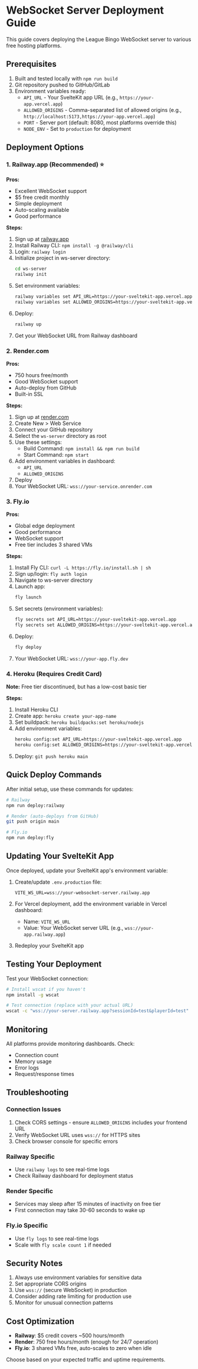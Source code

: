 # WebSocket Server Deployment Guide

This guide covers deploying the League Bingo WebSocket server to various free hosting platforms.

## Prerequisites

1. Built and tested locally with `npm run build`
2. Git repository pushed to GitHub/GitLab
3. Environment variables ready:
   - `API_URL` - Your SvelteKit app URL (e.g., `https://your-app.vercel.app`)
   - `ALLOWED_ORIGINS` - Comma-separated list of allowed origins (e.g., `http://localhost:5173,https://your-app.vercel.app`)
   - `PORT` - Server port (default: 8080, most platforms override this)
   - `NODE_ENV` - Set to `production` for deployment

## Deployment Options

### 1. Railway.app (Recommended) ⭐

**Pros:**
- Excellent WebSocket support
- $5 free credit monthly
- Simple deployment
- Auto-scaling available
- Good performance

**Steps:**
1. Sign up at [railway.app](https://railway.app)
2. Install Railway CLI: `npm install -g @railway/cli`
3. Login: `railway login`
4. Initialize project in ws-server directory:
   ```bash
   cd ws-server
   railway init
   ```
5. Set environment variables:
   ```bash
   railway variables set API_URL=https://your-sveltekit-app.vercel.app
   railway variables set ALLOWED_ORIGINS=https://your-sveltekit-app.vercel.app
   ```
6. Deploy:
   ```bash
   railway up
   ```
7. Get your WebSocket URL from Railway dashboard

### 2. Render.com

**Pros:**
- 750 hours free/month
- Good WebSocket support
- Auto-deploy from GitHub
- Built-in SSL

**Steps:**
1. Sign up at [render.com](https://render.com)
2. Create New > Web Service
3. Connect your GitHub repository
4. Select the `ws-server` directory as root
5. Use these settings:
   - Build Command: `npm install && npm run build`
   - Start Command: `npm start`
6. Add environment variables in dashboard:
   - `API_URL`
   - `ALLOWED_ORIGINS`
7. Deploy
8. Your WebSocket URL: `wss://your-service.onrender.com`

### 3. Fly.io

**Pros:**
- Global edge deployment
- Good performance
- WebSocket support
- Free tier includes 3 shared VMs

**Steps:**
1. Install Fly CLI: `curl -L https://fly.io/install.sh | sh`
2. Sign up/login: `fly auth login`
3. Navigate to ws-server directory
4. Launch app:
   ```bash
   fly launch
   ```
5. Set secrets (environment variables):
   ```bash
   fly secrets set API_URL=https://your-sveltekit-app.vercel.app
   fly secrets set ALLOWED_ORIGINS=https://your-sveltekit-app.vercel.app
   ```
6. Deploy:
   ```bash
   fly deploy
   ```
7. Your WebSocket URL: `wss://your-app.fly.dev`

### 4. Heroku (Requires Credit Card)

**Note:** Free tier discontinued, but has a low-cost basic tier

**Steps:**
1. Install Heroku CLI
2. Create app: `heroku create your-app-name`
3. Set buildpack: `heroku buildpacks:set heroku/nodejs`
4. Add environment variables:
   ```bash
   heroku config:set API_URL=https://your-sveltekit-app.vercel.app
   heroku config:set ALLOWED_ORIGINS=https://your-sveltekit-app.vercel.app
   ```
5. Deploy: `git push heroku main`

## Quick Deploy Commands

After initial setup, use these commands for updates:

```bash
# Railway
npm run deploy:railway

# Render (auto-deploys from GitHub)
git push origin main

# Fly.io
npm run deploy:fly
```

## Updating Your SvelteKit App

Once deployed, update your SvelteKit app's environment variable:

1. Create/update `.env.production` file:
   ```env
   VITE_WS_URL=wss://your-websocket-server.railway.app
   ```

2. For Vercel deployment, add the environment variable in Vercel dashboard:
   - Name: `VITE_WS_URL`
   - Value: Your WebSocket server URL (e.g., `wss://your-app.railway.app`)

3. Redeploy your SvelteKit app

## Testing Your Deployment

Test your WebSocket connection:

```bash
# Install wscat if you haven't
npm install -g wscat

# Test connection (replace with your actual URL)
wscat -c "wss://your-server.railway.app?sessionId=test&playerId=test"
```

## Monitoring

All platforms provide monitoring dashboards. Check:
- Connection count
- Memory usage
- Error logs
- Request/response times

## Troubleshooting

### Connection Issues
1. Check CORS settings - ensure `ALLOWED_ORIGINS` includes your frontend URL
2. Verify WebSocket URL uses `wss://` for HTTPS sites
3. Check browser console for specific errors

### Railway Specific
- Use `railway logs` to see real-time logs
- Check Railway dashboard for deployment status

### Render Specific
- Services may sleep after 15 minutes of inactivity on free tier
- First connection may take 30-60 seconds to wake up

### Fly.io Specific
- Use `fly logs` to see real-time logs
- Scale with `fly scale count 1` if needed

## Security Notes

1. Always use environment variables for sensitive data
2. Set appropriate CORS origins
3. Use `wss://` (secure WebSocket) in production
4. Consider adding rate limiting for production use
5. Monitor for unusual connection patterns

## Cost Optimization

- **Railway**: $5 credit covers ~500 hours/month
- **Render**: 750 free hours/month (enough for 24/7 operation)
- **Fly.io**: 3 shared VMs free, auto-scales to zero when idle

Choose based on your expected traffic and uptime requirements.